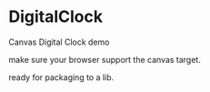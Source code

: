 # DigitalClock
Canvas Digital Clock demo

make sure your browser support the canvas target.

ready for packaging to a lib.
